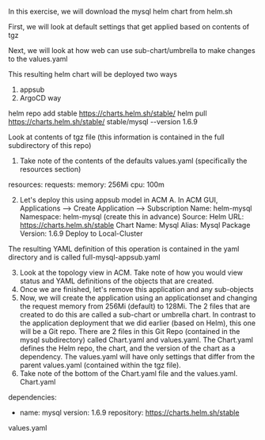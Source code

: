 In this exercise, we will download the mysql helm chart from helm.sh

First, we will look at default settings that get applied based on contents of tgz

Next, we will look at how web can use sub-chart/umbrella to make changes to the values.yaml

This resulting helm chart will be deployed two ways

1.  appsub
2.  ArgoCD way

helm repo add stable https://charts.helm.sh/stable/
helm pull https://charts.helm.sh/stable/ stable/mysql --version 1.6.9

Look at contents of tgz file (this information is contained in the full subdirectory of this repo)

1.  Take note of the contents of the defaults values.yaml (specifically the resources section)

resources:
  requests:
    memory: 256Mi
    cpu: 100m

2.  Let's deploy this using appsub model in ACM
  A.  In ACM GUI, Applications --> Create Application --> Subscription
  Name: helm-mysql
  Namespace: helm-mysql (create this in advance)
  Source: Helm
  URL: https://charts.helm.sh/stable
  Chart Name: Mysql
  Alias: Mysql
  Package Version: 1.6.9
  Deploy to Local-Cluster
  
The resulting YAML definition of this operation is contained in the yaml directory and is called full-mysql-appsub.yaml

3.  Look at the topology view in ACM.  Take note of how you would view status and YAML definitions of the objects that are created.
4.  Once we are finished, let's remove this application and any sub-objects
5.  Now, we will create the application using an applicationset and changing the request memory from 256Mi (default) to 128Mi.  The 2 files that are created to do this are called a sub-chart or umbrella chart.  In contrast to the application deployment that we did earlier (based on Helm), this one will be a Git repo.  There are 2 files in this Git Repo (contained in the mysql subdirectory) called Chart.yaml and values.yaml.  The Chart.yaml defines the Helm repo, the chart, and the version of the chart as a dependency.  The values.yaml will have only settings that differ from the parent values.yaml (contained within the tgz file).
6.  Take note of the bottom of the Chart.yaml file and the values.yaml.  
Chart.yaml

dependencies:
- name: mysql
  version: 1.6.9
  repository: https://charts.helm.sh/stable

values.yaml



